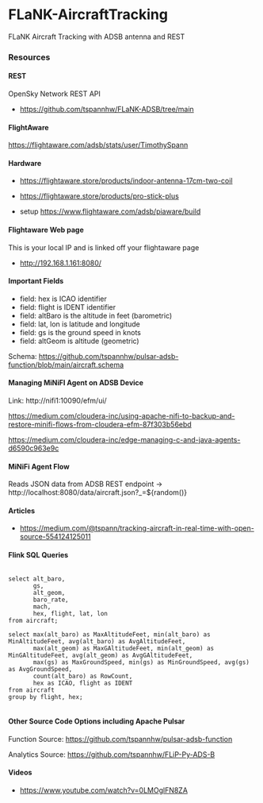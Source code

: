 # FLaNK-AircraftTracking

FLaNK Aircraft Tracking with ADSB antenna and REST




### Resources

#### REST

OpenSky Network REST API

* https://github.com/tspannhw/FLaNK-ADSB/tree/main


#### FlightAware

https://flightaware.com/adsb/stats/user/TimothySpann


#### Hardware

* https://flightaware.store/products/indoor-antenna-17cm-two-coil

* https://flightaware.store/products/pro-stick-plus

* setup https://www.flightaware.com/adsb/piaware/build

#### Flightaware Web page

This is your local IP and is linked off your flightaware page

* http://192.168.1.161:8080/


#### Important Fields

* field: hex is ICAO identifier
* field: flight is IDENT identifier
* field: altBaro is the altitude in feet (barometric)
* field: lat, lon is latitude and longitude
* field: gs is the ground speed in knots
* field: altGeom is altitude (geometric)

Schema:   https://github.com/tspannhw/pulsar-adsb-function/blob/main/aircraft.schema


#### Managing MiNiFI Agent on ADSB Device

Link:   http://nifi1:10090/efm/ui/


https://medium.com/cloudera-inc/using-apache-nifi-to-backup-and-restore-minifi-flows-from-cloudera-efm-87f303b56ebd

https://medium.com/cloudera-inc/edge-managing-c-and-java-agents-d6590c963e9c



#### MiNiFi Agent Flow

Reads JSON data from ADSB REST endpoint -> http://localhost:8080/data/aircraft.json?_=${random()}


#### Articles

* https://medium.com/@tspann/tracking-aircraft-in-real-time-with-open-source-554124125011


#### Flink SQL Queries

````

select alt_baro,
       gs,
       alt_geom,
       baro_rate,
       mach, 
       hex, flight, lat, lon
from aircraft;

select max(alt_baro) as MaxAltitudeFeet, min(alt_baro) as MinAltitudeFeet, avg(alt_baro) as AvgAltitudeFeet,
       max(alt_geom) as MaxGAltitudeFeet, min(alt_geom) as MinGAltitudeFeet, avg(alt_geom) as AvgGAltitudeFeet,
       max(gs) as MaxGroundSpeed, min(gs) as MinGroundSpeed, avg(gs) as AvgGroundSpeed, 
       count(alt_baro) as RowCount, 
       hex as ICAO, flight as IDENT
from aircraft 
group by flight, hex;


````

#### Other Source Code Options including Apache Pulsar


Function Source: https://github.com/tspannhw/pulsar-adsb-function

Analytics Source: https://github.com/tspannhw/FLiP-Py-ADS-B


#### Videos

* https://www.youtube.com/watch?v=0LMOglFN8ZA
  
